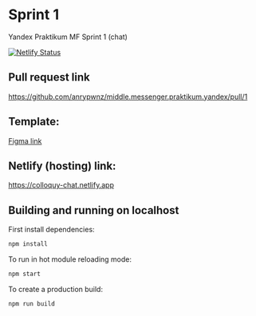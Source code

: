 # Sprint 1
Yandex Praktikum MF Sprint 1 (chat)


[![Netlify Status](https://api.netlify.com/api/v1/badges/a4bfac32-c843-4bc1-81ef-45813ccabd54/deploy-status)](https://app.netlify.com/sites/colloquy-chat/deploys)

## Pull request link
https://github.com/anrypwnz/middle.messenger.praktikum.yandex/pull/1

## Template:
[Figma link](https://www.figma.com/file/H7CIfrutC5DFySj0a1hj77/colloquy-chat)

## Netlify (hosting) link:
https://colloquy-chat.netlify.app

## Building and running on localhost

First install dependencies:

```sh
npm install
```

To run in hot module reloading mode:

```sh
npm start
```

To create a production build:

```sh
npm run build
```




